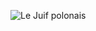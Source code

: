 ![Le Juif polonais](https://upload.wikimedia.org/wikipedia/commons/thumb/c/c5/Lucy_Arbell_in_Massenet%27s_Th%C3%A9r%C3%A8se.jpg/350px-Lucy_Arbell_in_Massenet%27s_Th%C3%A9r%C3%A8se.jpg)